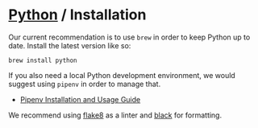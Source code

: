 # [Python](./README.md) / Installation

Our current recommendation is to use `brew` in order to keep Python up to date. Install the latest version like so:

```
brew install python
```

If you also need a local Python development environment, we would suggest using `pipenv` in order to manage that.

* [Pipenv Installation and Usage Guide](https://pipenv.kennethreitz.org/en/latest/)

We recommend using [flake8](https://flake8.pycqa.org/en/latest/) as a linter and [black](https://black.readthedocs.io/en/stable/) for formatting.
